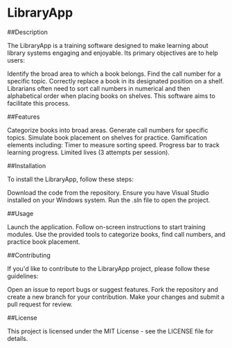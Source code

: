 # LibraryApp

##Description

The LibraryApp is a training software designed to make learning about library systems engaging and enjoyable. Its primary objectives are to help users:

Identify the broad area to which a book belongs.
Find the call number for a specific topic.
Correctly replace a book in its designated position on a shelf.
Librarians often need to sort call numbers in numerical and then alphabetical order when placing books on shelves. This software aims to facilitate this process.

##Features

Categorize books into broad areas.
Generate call numbers for specific topics.
Simulate book placement on shelves for practice.
Gamification elements including:
Timer to measure sorting speed.
Progress bar to track learning progress.
Limited lives (3 attempts per session).


##Installation

To install the LibraryApp, follow these steps:

Download the code from the repository.
Ensure you have Visual Studio installed on your Windows system.
Run the .sln file to open the project.


##Usage

Launch the application.
Follow on-screen instructions to start training modules.
Use the provided tools to categorize books, find call numbers, and practice book placement.

##Contributing

If you'd like to contribute to the LibraryApp project, please follow these guidelines:

Open an issue to report bugs or suggest features.
Fork the repository and create a new branch for your contribution.
Make your changes and submit a pull request for review.


##License

This project is licensed under the MIT License - see the LICENSE file for details.



